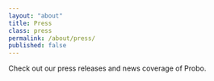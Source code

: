 ```yaml
---
layout: "about"
title: Press
class: press
permalink: /about/press/
published: false
---
```

Check out our press releases and news coverage of Probo.
